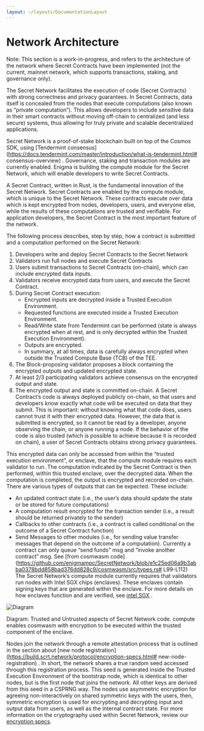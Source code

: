 ```yaml
---
layout: ~/layouts/DocumentationLayout
---
```


#  Network Architecture

Note: This section is a work-in-progress, and refers to the architecture of the network where Secret Contracts have been implemented (not the current, mainnet network, which supports transactions, staking, and governance only).

The Secret Network facilitates the execution of code (Secret Contracts) with strong correctness and privacy guarantees. In Secret Contracts, data itself is concealed from the nodes that execute computations (also known as “private computation”). This allows developers to include sensitive data in their smart contracts without moving off-chain to centralized (and less secure) systems, thus allowing for truly private and scalable decentralized applications. 

Secret Network is a proof-of-stake blockchain built on top of the Cosmos SDK, using  [Tendermint consensus](https://docs.tendermint.com/master/introduction/what-is-tendermint.html# consensus-overview) . Governance, staking and transaction modules are currently enabled. Enigma is building the compute module for the Secret Network, which will enable developers to write Secret Contracts.

A Secret Contract, written in Rust, is the fundamental innovation of the Secret Network. Secret Contracts are enabled by the compute module, which is unique to the Secret Network. These contracts execute over data which is kept encrypted from nodes, developers, users, and everyone else, while the results of these computations are trusted and verifiable. For application developers, the Secret Contract is the most important feature of the network.

The following process describes, step by step, how a contract is submitted and a computation performed on the Secret Network:

1. Developers write and deploy Secret Contracts to the Secret Network
2. Validators run full nodes and execute Secret Contracts
3. Users submit transactions to Secret Contracts (on-chain), which can include encrypted data inputs.
4. Validators receive encrypted data from users, and execute the Secret Contract.
5. During Secret Contract execution:
	* Encrypted inputs are decrypted inside a Trusted Execution Environment.
	* Requested functions are executed inside a Trusted Execution Environment.
	* Read/Write state from Tendermint can be performed (state is always encrypted when at rest, and is only decrypted within the Trusted Execution Environment).
	* Outputs are encrypted.
	* In summary, at all times, data is carefully always encrypted when outside the Trusted Compute Base (TCB) of the TEE.
6. The Block-proposing validator proposes a block containing the encrypted outputs and updated encrypted state.
7. At least 2/3 participating validators achieve consensus on the encrypted output and state.
8. The encrypted output and state is committed on-chain.
A Secret Contract’s code is always deployed publicly on-chain, so that users and developers know exactly what code will be executed on data that they submit. This is important: without knowing what that code does, users cannot trust it with their encrypted data. However, the data that is submitted is encrypted, so it cannot be read by a developer, anyone observing the chain, or anyone running a node. If the behavior of the code is also trusted (which is possible to achieve because it is recorded on chain), a user of Secret Contracts obtains strong privacy guarantees.

This encrypted data can only be accessed from within the “trusted execution environment”, or enclave, that the compute module requires each validator to run. The computation indicated by the Secret Contract is then performed, within this trusted enclave, over the decrypted data. When the computation is completed, the output is encrypted and recorded on-chain. There are various types of outputs that can be expected. These include:

* An updated contract state (i.e., the user’s data should update the state or be stored for future computations)
* A computation result encrypted for the transaction sender (i.e., a result should be returned privately to the sender)
* Callbacks to other contracts (i.e., a contract is called conditional on the outcome of a Secret Contract function)
* Send Messages to other modules (i.e., for sending value transfer messages that depend on the outcome of a computation). Currently a contract can only queue “send funds” msg and “invoke another contract” msg. See  [from cosmwasm code](https://github.com/enigmampc/SecretNetwork/blob/e1c25ed06a9b3abba0378bdd858bad376dd828c9/cosmwasm/src/types.rs# L99-L112) 
The Secret Network’s compute module currently requires that validators run nodes with Intel SGX chips (enclaves). These enclaves contain signing keys that are generated within the enclave. For more details on how enclaves function and are verified, see  [intel SGX](https://build.scrt.network/protocol/sgx.html) .

![Diagram](https://build.scrt.network/assets/img/enclave.533f8c23.png)

Diagram: Trusted and Untrusted aspects of Secret Network code. compute enables cosmwasm with encryption to be executed within the trusted component of the enclave.

Nodes join the network through a remote attestation process that is outlined in the section about  [new node registration](https://build.scrt.network/protocol/encryption-specs.html# new-node-registration) . In short, the network shares a true random seed accessed through this registration process. This seed is generated inside the Trusted Execution Environment of the bootstrap node, which is identical to other nodes, but is the first node that joins the network. All other keys are derived from this seed in a CSPRNG way. The nodes use asymmetric encryption for agreeing non-interactively on shared symmetric keys with the users, then, symmetric encryption is used for encrypting and decrypting input and output data from users, as well as the internal contract state. For more information on the cryptography used within Secret Network, review our  [encryption specs](https://build.scrt.network/protocol/encryption-specs.html).
